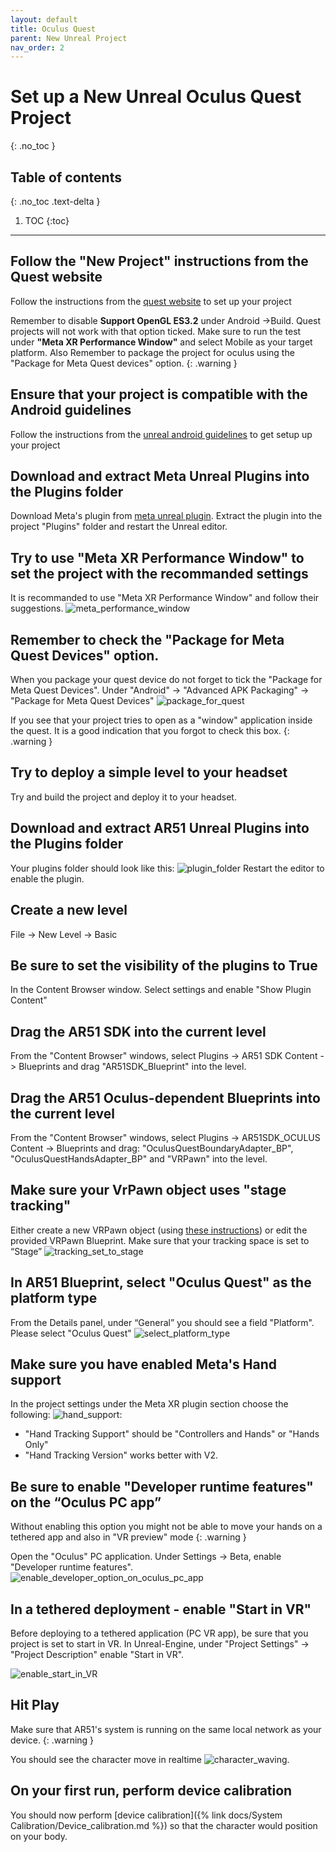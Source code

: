 ```yaml
---
layout: default
title: Oculus Quest
parent: New Unreal Project
nav_order: 2
---
```


# Set up a New Unreal Oculus Quest Project
{: .no_toc }

## Table of contents
{: .no_toc .text-delta }

1. TOC
{:toc}

---


## Follow the "New Project" instructions from the Quest website
Follow the instructions from the [quest website](https://developer.oculus.com/documentation/unreal/unreal-quick-start-guide-quest/)  to set up your project

Remember to disable **Support OpenGL ES3.2** under Android ->Build. Quest projects will not work with that option ticked. Make sure to run the test under **"Meta XR Performance Window"** and select Mobile as your target platform. Also Remember to package the project for oculus using the "Package for Meta Quest devices" option.
{: .warning }

## Ensure that your project is compatible with the Android guidelines
Follow the instructions from the [unreal android guidelines](https://docs.unrealengine.com/5.0/en-US/how-to-set-up-android-sdk-and-ndk-for-your-unreal-engine-development-environment/)  to get setup up your project

## Download and extract Meta Unreal Plugins into the Plugins folder

Download Meta's plugin from [meta unreal plugin](https://developer.oculus.com/downloads/package/unreal-engine-5-integration/). Extract the plugin into the project "Plugins" folder and restart the Unreal editor.

## Try to use "Meta XR Performance Window" to set the project with the recommanded settings
It is recommanded to use "Meta XR Performance Window" and follow their suggestions.
![meta_performance_window](/assets/images/unreal_meta_performance_window.png)

## Remember to check the "Package for Meta Quest Devices" option.
When you package your quest device do not forget to tick the "Package for Meta Quest Devices".
Under "Android" -> "Advanced APK Packaging" -> "Package for Meta Quest Devices"
![package_for_quest](/assets/images/unreal_package_for_meta_quest_devices.png)

If you see that your project tries to open as a "window" application inside the quest. 
It is a good indication that you forgot to check this box.
{: .warning }

## Try to deploy a simple level to your headset
Try and build the project and deploy it to your headset.

## Download and extract AR51 Unreal Plugins into the Plugins folder
Your plugins folder should look like this:
![plugin_folder](/assets/images/unreal_plugin_folder.png)
Restart the editor to enable the plugin.

## Create a new level
File -> New Level -> Basic

## Be sure to set the visibility of the plugins to True
In the Content Browser window. Select settings and enable "Show Plugin Content"

## Drag the AR51 SDK into the current level
From the "Content Browser" windows, select Plugins -> AR51 SDK Content -> Blueprints and drag "AR51SDK_Blueprint" into the level. 

## Drag the AR51 Oculus-dependent Blueprints into the current level
From the "Content Browser" windows, select Plugins -> AR51SDK_OCULUS Content -> Blueprints and drag: "OculusQuestBoundaryAdapter_BP", "OculusQuestHandsAdapter_BP" and "VRPawn" into the level. 

## Make sure your VrPawn object uses "stage tracking"
Either create a new VRPawn object (using [these instructions](https://hub.vive.com/storage/docs/en-us/UnrealPlugin/VRPawn.html)) or edit the provided VRPawn Blueprint.
Make sure that your tracking space is set to “Stage” ![tracking_set_to_stage](/assets/images/unreal_vrpawn_tracking_origin_set_to_stage.png)

## In AR51 Blueprint, select "Oculus Quest" as the platform type
From the Details panel, under “General” you should see a field "Platform". Please select "Oculus Quest"  ![select_platform_type](/assets/images/unreal_select_plaform_type.png)


## Make sure you have enabled Meta's Hand support
In the project settings under the Meta XR plugin section choose the following: ![hand_support](/assets/images/unreal_enable_meta_hand_support.png):
* "Hand Tracking Support"  should be "Controllers and Hands" or "Hands Only"
* "Hand Tracking Version"  works better with V2.


## Be sure to enable "Developer runtime features" on the “Oculus PC app”
Without enabling this option you might not be able to move your hands on a tethered app and also in "VR preview" mode
{: .warning }

Open the "Oculus" PC application.
Under Settings -> Beta, enable "Developer runtime features".
![enable_developer_option_on_oculus_pc_app](/assets/images/enable_developer_on_quest_pc_app.png)

## In a tethered deployment - enable "Start in VR"
Before deploying to a tethered application (PC VR app), be sure that you project is set to start in VR.
In Unreal-Engine, under "Project Settings" -> "Project Description" enable "Start in VR".

![enable_start_in_VR](/assets/images/unreal_engine_start_in_VR.png)


## Hit Play 
Make sure that AR51's system is running on the same local network as your device.
{: .warning }

You should see the character move in realtime ![character_waving](/assets/images/unreal_character_waving.png).

## On your first run, perform device calibration
You should now perform [device calibration]({% link docs/System Calibration/Device_calibration.md %})  so that the character would position on your body.
